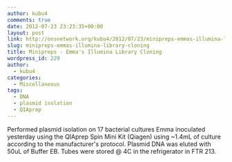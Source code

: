 ```yaml
---
author: kubu4
comments: true
date: 2012-07-23 23:23:35+00:00
layout: post
link: http://onsnetwork.org/kubu4/2012/07/23/minipreps-emmas-illumina-library-cloning/
slug: minipreps-emmas-illumina-library-cloning
title: Minipreps - Emma's Illumina Library Cloning
wordpress_id: 229
author:
  - kubu4
categories:
  - Miscellaneous
tags:
  - DNA
  - plasmid isolation
  - QIAprep
---
```


Performed plasmid isolation on 17 bacterial cultures Emma inoculated yesterday using the QIAprep Spin Mini Kit (Qiagen) using ~1.4mL of culture according to the manufacturer's protocol. Plasmid DNA was eluted with 50uL of Buffer EB. Tubes were stored @ 4C in the refrigerator in FTR 213.
